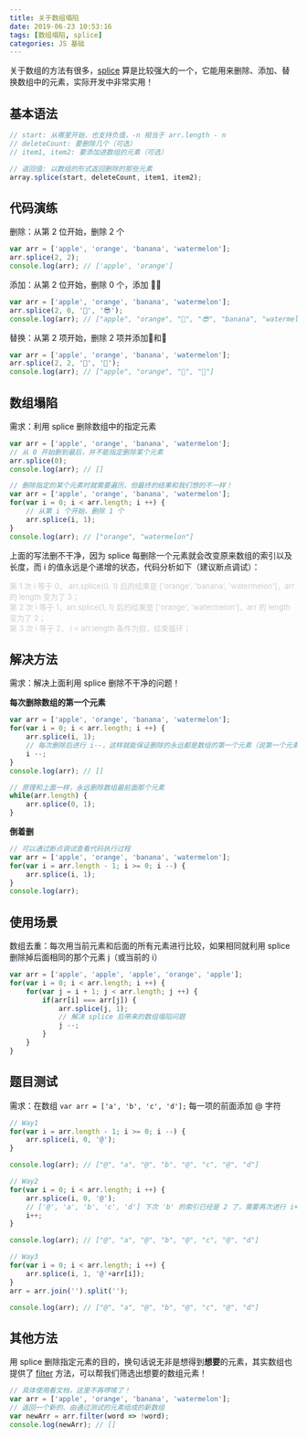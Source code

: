 ```yaml
---
title: 关于数组塌陷
date: 2019-06-23 10:53:16
tags: [数组塌陷, splice]
categories: JS 基础
---
```


关于数组的方法有很多，[splice](https://developer.mozilla.org/zh-CN/docs/Web/JavaScript/Reference/Global_Objects/Array/splice) 算是比较强大的一个，它能用来删除、添加、替换数组中的元素，实际开发中非常实用！

## 基本语法

```javascript
// start: 从哪里开始，也支持负值，-n 相当于 arr.length - n
// deleteCount: 要删除几个（可选）
// item1, item2: 要添加进数组的元素（可选）

// 返回值: 以数组的形式返回删除的那些元素
array.splice(start, deleteCount, item1, item2);
```

## 代码演练

删除：从第 2 位开始，删除 2 个

```javascript
var arr = ['apple', 'orange', 'banana', 'watermelon'];
arr.splice(2, 2);
console.log(arr); // ['apple', 'orange']
```

添加：从第 2 位开始，删除 0 个，添加 🤣😎

```javascript
var arr = ['apple', 'orange', 'banana', 'watermelon'];
arr.splice(2, 0, '🤣', '😎');
console.log(arr); // ["apple", "orange", "🤣", "😎", "banana", "watermelon"]
```

替换：从第 2 项开始，删除 2 项并添加🍌和🍉

```javascript
var arr = ['apple', 'orange', 'banana', 'watermelon'];
arr.splice(2, 2, '🍌', '🍉');
console.log(arr); // ["apple", "orange", "🍌", "🍉"]
```

## 数组塌陷

需求：利用 splice 删除数组中的指定元素

```javascript
var arr = ['apple', 'orange', 'banana', 'watermelon'];
// 从 0 开始删到最后，并不能指定删除某个元素
arr.splice(0);
console.log(arr); // []
```

```javascript
// 删除指定的某个元素时就需要遍历，但最终的结果和我们想的不一样！
var arr = ['apple', 'orange', 'banana', 'watermelon'];
for(var i = 0; i < arr.length; i ++) {
    // 从第 i 个开始，删除 1 个
    arr.splice(i, 1);
}
console.log(arr); // ["orange", "watermelon"]
```

上面的写法删不干净，因为 splice 每删除一个元素就会改变原来数组的索引以及长度，而 i 的值永远是个递增的状态，代码分析如下（建议断点调试）：

<p><font color=#ccc size=2>第 1 次 i 等于 0， arr.splice(0, 1) 后的结果是 ['orange', 'banana', 'watermelon']，arr 的 length 变为了 3；</font></p>

<p style="margin-top:-15px"><font color=#ccc size=2>第 2 次 i 等于 1，arr.splice(1, 1) 后的结果是 ['orange', 'watermelon']，arr 的 length 变为了 2；</font></p>

<p style="margin-top:-15px"><font color=#ccc size=2>第 3 次 i 等于 2， i < arr.length 条件为假，结束循环；</font></p>

## 解决方法

需求：解决上面利用 splice 删除不干净的问题！

**每次删除数组的第一个元素**

```javascript
var arr = ['apple', 'orange', 'banana', 'watermelon'];
for(var i = 0; i < arr.length; i ++) {
    arr.splice(i, 1);
    // 每次删除后进行 i--，这样就能保证删除的永远都是数组的第一个元素（说第一个元素不太准确，取决于i的值变化到哪里了）
    i --;
}
console.log(arr); // []
```

```javascript
// 原理和上面一样，永远删除数组最前面那个元素
while(arr.length) {
    arr.splice(0, 1);
}
```

**倒着删**

```javascript
// 可以通过断点调试查看代码执行过程
var arr = ['apple', 'orange', 'banana', 'watermelon'];
for(var i = arr.length - 1; i >= 0; i --) {
    arr.splice(i, 1);
}
console.log(arr);
```

## 使用场景

数组去重：每次用当前元素和后面的所有元素进行比较，如果相同就利用 splice 删除掉后面相同的那个元素 j（或当前的 i）

```javascript
var arr = ['apple', 'apple', 'apple', 'orange', 'apple'];
for(var i = 0; i < arr.length; i ++) {
    for(var j = i + 1; j < arr.length; j ++) {
        if(arr[i] === arr[j]) {
            arr.splice(j, 1);
            // 解决 splice 后带来的数组塌陷问题
            j --;
        }
    }
}
```

## 题目测试

需求：在数组 `var arr = ['a', 'b', 'c', 'd'];` 每一项的前面添加 @ 字符

```javascript
// Way1
for(var i = arr.length - 1; i >= 0; i --) {
    arr.splice(i, 0, '@');
}

console.log(arr); // ["@", "a", "@", "b", "@", "c", "@", "d"]
```

```javascript
// Way2
for(var i = 0; i < arr.length; i ++) {
    arr.splice(i, 0, '@');
    // ['@', 'a', 'b', 'c', 'd'] 下次 'b' 的索引已经是 2 了，需要再次进行 i++
    i++;
}

console.log(arr); // ["@", "a", "@", "b", "@", "c", "@", "d"]
```

```javascript
// Way3
for(var i = 0; i < arr.length; i ++) {
    arr.splice(i, 1, '@'+arr[i]);
}
arr = arr.join('').split('');

console.log(arr); // ["@", "a", "@", "b", "@", "c", "@", "d"]
```

## 其他方法

用 splice 删除指定元素的目的，换句话说无非是想得到**想要**的元素，其实数组也提供了 [filter](https://developer.mozilla.org/zh-CN/docs/Web/JavaScript/Reference/Global_Objects/Array/filter) 方法，可以帮我们筛选出想要的数组元素！

```javascript
// 具体使用看文档，这里不再啰嗦了！
var arr = ['apple', 'orange', 'banana', 'watermelon'];
// 返回一个新的、由通过测试的元素组成的新数组
var newArr = arr.filter(word => !word);
console.log(newArr); // []
```